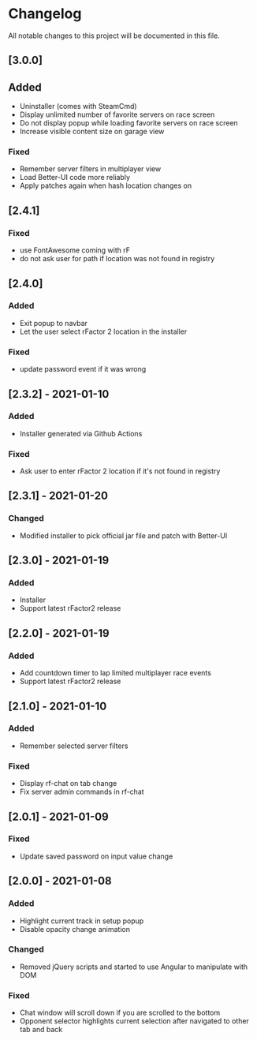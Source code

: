 # Changelog

All notable changes to this project will be documented in this file.

## [3.0.0]
## Added
- Uninstaller (comes with SteamCmd)
- Display unlimited number of favorite servers on race screen
- Do not display popup while loading favorite servers on race screen
- Increase visible content size on garage view

### Fixed
- Remember server filters in multiplayer view
- Load Better-UI code more reliably
- Apply patches again when hash location changes on

## [2.4.1]
### Fixed
- use FontAwesome coming with rF
- do not ask user for path if location was not found in registry

## [2.4.0]
### Added
- Exit popup to navbar
- Let the user select rFactor 2 location in the installer

### Fixed
- update password event if it was wrong

## [2.3.2] - 2021-01-10
### Added
- Installer generated via Github Actions

### Fixed
- Ask user to enter rFactor 2 location if it's not found in registry

## [2.3.1] - 2021-01-20
### Changed
- Modified installer to pick official jar file and patch with Better-UI

## [2.3.0] - 2021-01-19
### Added
- Installer
- Support latest rFactor2 release

## [2.2.0] - 2021-01-19
### Added
- Add countdown timer to lap limited multiplayer race events
- Support latest rFactor2 release

## [2.1.0] - 2021-01-10
### Added
- Remember selected server filters

### Fixed
- Display rf-chat on tab change
- Fix server admin commands in rf-chat

## [2.0.1] - 2021-01-09

### Fixed
- Update saved password on input value change

## [2.0.0] - 2021-01-08

### Added
- Highlight current track in setup popup
- Disable opacity change animation

### Changed
- Removed jQuery scripts and started to use Angular to manipulate with DOM

### Fixed

- Chat window will scroll down if you are scrolled to the bottom
- Opponent selector highlights current selection after navigated to other tab and back
